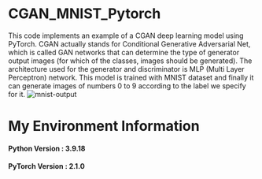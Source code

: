 # CGAN_MNIST_Pytorch
This code implements an example of a CGAN deep learning model using PyTorch.
CGAN actually stands for Conditional Generative Adversarial Net, which is called GAN networks that can determine the type of generator output images (for which of the classes, images should be generated).
The architecture used for the generator and discriminator is MLP (Multi Layer Perceptron) network.
This model is trained with MNIST dataset and finally it can generate images of numbers 0 to 9 according to the label we specify for it.
![mnist-output](https://github.com/user-attachments/assets/64ef152a-942f-477c-af7b-d088a1a505af)

# My Environment Information
#### Python Version       : 3.9.18
#### PyTorch Version      : 2.1.0

